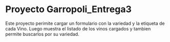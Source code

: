 <h1>Proyecto Garropoli_Entrega3</h1>

Este proyecto perimite cargar un formulario con la variedad y la etiqueta de cada Vino.
Luego muestra el listado de los vinos cargados y tambien permite buscarlos por su variedad.
